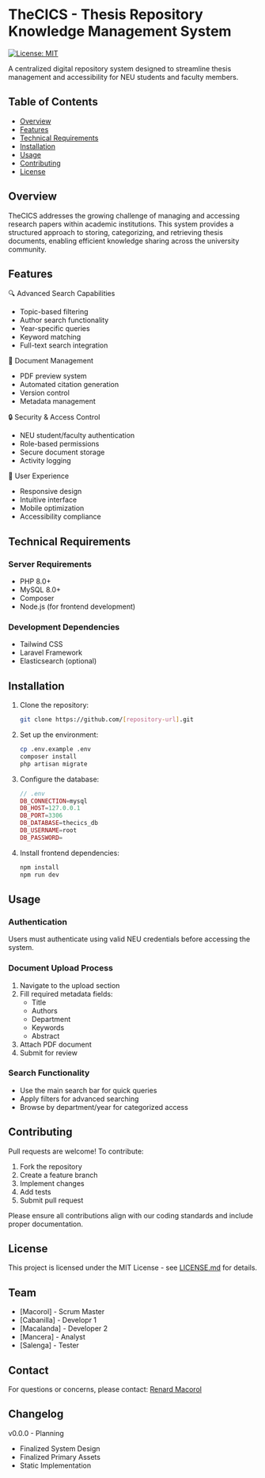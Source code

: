 # TheCICS - Thesis Repository Knowledge Management System

[![License: MIT](https://img.shields.io/badge/License-MIT-yellow.svg)](https://opensource.org/licenses/MIT)

A centralized digital repository system designed to streamline thesis management and accessibility for NEU students and faculty members.

## Table of Contents

* [Overview](#overview)
* [Features](#features)
* [Technical Requirements](#technical-requirements)
* [Installation](#installation)
* [Usage](#usage)
* [Contributing](#contributing)
* [License](#license)

## Overview

TheCICS addresses the growing challenge of managing and accessing research papers within academic institutions. This system provides a structured approach to storing, categorizing, and retrieving thesis documents, enabling efficient knowledge sharing across the university community.

## Features

🔍 Advanced Search Capabilities
- Topic-based filtering
- Author search functionality
- Year-specific queries
- Keyword matching
- Full-text search integration

📄 Document Management
- PDF preview system
- Automated citation generation
- Version control
- Metadata management

🔒 Security & Access Control
- NEU student/faculty authentication
- Role-based permissions
- Secure document storage
- Activity logging

🎯 User Experience
- Responsive design
- Intuitive interface
- Mobile optimization
- Accessibility compliance

## Technical Requirements

### Server Requirements
- PHP 8.0+
- MySQL 8.0+
- Composer
- Node.js (for frontend development)

### Development Dependencies
- Tailwind CSS
- Laravel Framework
- Elasticsearch (optional)

## Installation

1. Clone the repository:
   ```bash
   git clone https://github.com/[repository-url].git
   ```
   
2. Set up the environment:
   ```bash
   cp .env.example .env
   composer install
   php artisan migrate
   ```

3. Configure the database:
   ```php
   // .env
   DB_CONNECTION=mysql
   DB_HOST=127.0.0.1
   DB_PORT=3306
   DB_DATABASE=thecics_db
   DB_USERNAME=root
   DB_PASSWORD=
   ```

4. Install frontend dependencies:
   ```bash
   npm install
   npm run dev
   ```

## Usage

### Authentication
Users must authenticate using valid NEU credentials before accessing the system.

### Document Upload Process
1. Navigate to the upload section
2. Fill required metadata fields:
   - Title
   - Authors
   - Department
   - Keywords
   - Abstract
3. Attach PDF document
4. Submit for review

### Search Functionality
- Use the main search bar for quick queries
- Apply filters for advanced searching
- Browse by department/year for categorized access

## Contributing

Pull requests are welcome! To contribute:

1. Fork the repository
2. Create a feature branch
3. Implement changes
4. Add tests
5. Submit pull request

Please ensure all contributions align with our coding standards and include proper documentation.

## License

This project is licensed under the MIT License - see [LICENSE.md](LICENSE.md) for details.

## Team
- [Macorol] - Scrum Master
- [Cabanilla] - Developr 1
- [Macalanda] - Developer 2
- [Mancera] - Analyst
- [Salenga] - Tester

  
## Contact

For questions or concerns, please contact:
[Renard Macorol](rmacorol18@gmail.com)

## Changelog

v0.0.0 - Planning
- Finalized System Design
- Finalized Primary Assets
- Static Implementation

